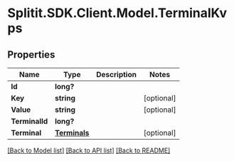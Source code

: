 # Splitit.SDK.Client.Model.TerminalKvps
## Properties

Name | Type | Description | Notes
------------ | ------------- | ------------- | -------------
**Id** | **long?** |  | 
**Key** | **string** |  | [optional] 
**Value** | **string** |  | [optional] 
**TerminalId** | **long?** |  | 
**Terminal** | [**Terminals**](Terminals.md) |  | [optional] 

[[Back to Model list]](../README.md#documentation-for-models) [[Back to API list]](../README.md#documentation-for-api-endpoints) [[Back to README]](../README.md)

